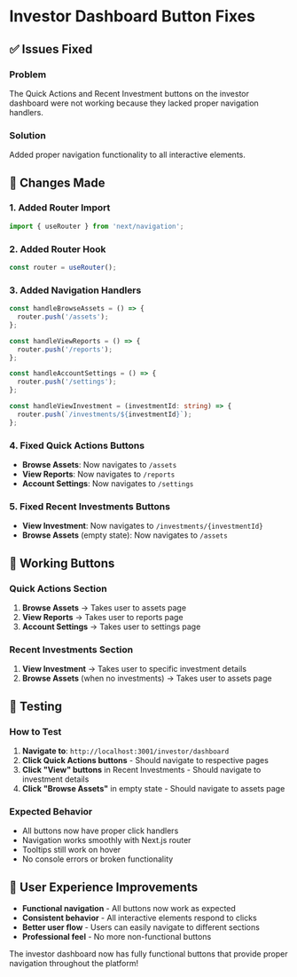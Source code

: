 # Investor Dashboard Button Fixes

## ✅ **Issues Fixed**

### **Problem**
The Quick Actions and Recent Investment buttons on the investor dashboard were not working because they lacked proper navigation handlers.

### **Solution**
Added proper navigation functionality to all interactive elements.

## 🔧 **Changes Made**

### **1. Added Router Import**
```typescript
import { useRouter } from 'next/navigation';
```

### **2. Added Router Hook**
```typescript
const router = useRouter();
```

### **3. Added Navigation Handlers**
```typescript
const handleBrowseAssets = () => {
  router.push('/assets');
};

const handleViewReports = () => {
  router.push('/reports');
};

const handleAccountSettings = () => {
  router.push('/settings');
};

const handleViewInvestment = (investmentId: string) => {
  router.push(`/investments/${investmentId}`);
};
```

### **4. Fixed Quick Actions Buttons**
- **Browse Assets**: Now navigates to `/assets`
- **View Reports**: Now navigates to `/reports`
- **Account Settings**: Now navigates to `/settings`

### **5. Fixed Recent Investments Buttons**
- **View Investment**: Now navigates to `/investments/{investmentId}`
- **Browse Assets** (empty state): Now navigates to `/assets`

## 🎯 **Working Buttons**

### **Quick Actions Section**
1. **Browse Assets** → Takes user to assets page
2. **View Reports** → Takes user to reports page  
3. **Account Settings** → Takes user to settings page

### **Recent Investments Section**
1. **View Investment** → Takes user to specific investment details
2. **Browse Assets** (when no investments) → Takes user to assets page

## 🧪 **Testing**

### **How to Test**
1. **Navigate to**: `http://localhost:3001/investor/dashboard`
2. **Click Quick Actions buttons** - Should navigate to respective pages
3. **Click "View" buttons** in Recent Investments - Should navigate to investment details
4. **Click "Browse Assets"** in empty state - Should navigate to assets page

### **Expected Behavior**
- All buttons now have proper click handlers
- Navigation works smoothly with Next.js router
- Tooltips still work on hover
- No console errors or broken functionality

## 🚀 **User Experience Improvements**
- **Functional navigation** - All buttons now work as expected
- **Consistent behavior** - All interactive elements respond to clicks
- **Better user flow** - Users can easily navigate to different sections
- **Professional feel** - No more non-functional buttons

The investor dashboard now has fully functional buttons that provide proper navigation throughout the platform!
